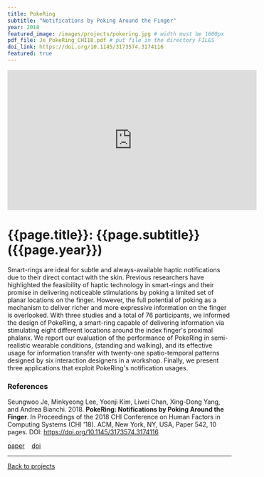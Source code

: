 ```yaml
---
title: PokeRing
subtitle: "Notifications by Poking Around the Finger"
year: 2018
featured_image: /images/projects/pokering.jpg # width must be 1600px	
pdf_file: Je_PokeRing_CHI18.pdf # put file in the directory FILES
doi_link: https://doi.org/10.1145/3173574.3174116
featured: true
---
```


<!-- 
<div class="gallery" data-columns="1">
	<img src="/images/projects/example.jpg">
	<img src="/images/projects/example.jpg">
	<img src="/images/projects/example.jpg">
</div>
 -->

<iframe width="560" height="315" src="https://www.youtube.com/embed/HTMol6LW0xs" frameborder="0" allow="accelerometer; autoplay; encrypted-media; gyroscope; picture-in-picture" allowfullscreen></iframe>

<!-- DO NOT CHANGE MANUALLY -->
# {{page.title}}: {{page.subtitle}} ({{page.year}})

Smart-rings are ideal for subtle and always-available haptic notifications due to their direct contact with the skin. Previous researchers have highlighted the feasibility of haptic technology in smart-rings and their promise in delivering noticeable stimulations by poking a limited set of planar locations on the finger. However, the full potential of poking as a mechanism to deliver richer and more expressive information on the finger is overlooked. With three studies and a total of 76 participants, we informed the design of PokeRing, a smart-ring capable of delivering information via stimulating eight different locations around the index finger's proximal phalanx. We report our evaluation of the performance of PokeRing in semi-realistic wearable conditions, (standing and walking), and its effective usage for information transfer with twenty-one spatio-temporal patterns designed by six interaction designers in a workshop. Finally, we present three applications that exploit PokeRing's notification usages.

### References

Seungwoo Je, Minkyeong Lee, Yoonji Kim, Liwei Chan, Xing-Dong Yang, and Andrea Bianchi. 2018. **PokeRing: Notifications by Poking Around the Finger**. In Proceedings of the 2018 CHI Conference on Human Factors in Computing Systems (CHI '18). ACM, New York, NY, USA, Paper 542, 10 pages. DOI: https://doi.org/10.1145/3173574.3174116

<!-- DO NOT CHANGE MANUALLY -->
<a href="{{ site.url }}/files/{{ page.year }}/{{ page.pdf_file }}" target="_blank">paper</a>&nbsp;&nbsp;&nbsp;
<a href="{{ page.doi_link }}" target="_blank">doi</a>

--- 

<a href="/index.html" class="button button--large">Back to projects</a>